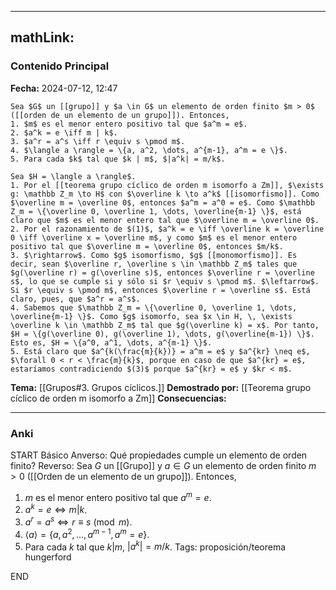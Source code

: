 
---
mathLink:
---
### Contenido Principal

**Fecha:** 2024-07-12, 12:47

```ad-theorem
Sea $G$ un [[grupo]] y $a \in G$ un elemento de orden finito $m > 0$ ([[orden de un elemento de un grupo]]). Entonces,
1. $m$ es el menor entero positivo tal que $a^m = e$.
2. $a^k = e \iff m | k$.
3. $a^r = a^s \iff r \equiv s \pmod m$.
4. $\langle a \rangle = \{a, a^2, \dots, a^{m-1}, a^m = e \}$.
5. Para cada $k$ tal que $k | m$, $|a^k| = m/k$.
```


```ad-proof
Sea $H = \langle a \rangle$.
1. Por el [[teorema grupo cíclico de orden m isomorfo a Zm]], $\exists g: \mathbb Z_m \to H$ con $\overline k \to a^k$ [[isomorfismo]]. Como $\overline m = \overline 0$, entonces $a^m = a^0 = e$. Como $\mathbb Z_m = \{\overline 0, \overline 1, \dots, \overline{m-1} \}$, está claro que $m$ es el menor entero tal que $\overline m = \overline 0$.
2. Por el razonamiento de $(1)$, $a^k = e \iff \overline k = \overline 0 \iff \overline x = \overline m$, y como $m$ es el menor entero positivo tal que $\overline m = \overline 0$, entonces $m/k$.
3. $\rightarrow$. Como $g$ isomorfismo, $g$ [[monomorfismo]]. Es decir, sean $\overline r, \overline s \in \mathbb Z_m$ tales que $g(\overline r) = g(\overline s)$, entonces $\overline r = \overline s$, lo que se cumple si y sólo si $r \equiv s \pmod m$. $\leftarrow$. Si $r \equiv s \pmod m$, entonces $\overline r = \overline s$. Está claro, pues, que $a^r = a^s$.
4. Sabemos que $\mathbb Z_m = \{\overline 0, \overline 1, \dots, \overline{m-1} \}$. Como $g$ isomorfo, sea $x \in H, \, \exists \overline k \in \mathbb Z_m$ tal que $g(\overline k) = x$. Por tanto, $H = \{g(\overline 0), g(\overline 1), \dots, g(\overline{m-1}) \}$. Esto es, $H = \{a^0, a^1, \dots, a^{m-1} \}$.
5. Está claro que $a^{k(\frac{m}{k})} = a^m = e$ y $a^{kr} \neq e$, $\forall 0 < r < \frac{m}{k}$, porque en caso de que $a^{kr} = e$, estaríamos contradiciendo $(3)$ porque $a^{kr} = e$ y $kr < m$.
```

**Tema:** [[Grupos#3. Grupos cíclicos.]]
**Demostrado por:** [[Teorema grupo cíclico de orden m isomorfo a Zm]]
**Consecuencias:**

---
### Anki

START
Básico
Anverso: Qué propiedades cumple un elemento de orden finito?
Reverso: Sea $G$ un [[Grupo]] y $a \in G$ un elemento de orden finito $m > 0$ ([[Orden de un elemento de un grupo]]). Entonces,
1. $m$ es el menor entero positivo tal que $a^m = e$.
2. $a^k = e \iff m | k$.
3. $a^r = a^s \iff r \equiv s \pmod m$.
4. $\langle a \rangle = \{a, a^2, \dots, a^{m-1}, a^m = e \}$.
5. Para cada $k$ tal que $k | m$, $|a^k| = m/k$.
Tags: proposición/teorema hungerford
<!--ID: 1721211802937-->
END
